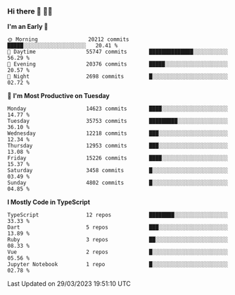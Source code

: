### Hi there 👋 🧑‍💻



<!--START_SECTION:waka-->
**I'm an Early 🐤** 

```text
🌞 Morning                20212 commits       █████░░░░░░░░░░░░░░░░░░░░   20.41 % 
🌆 Daytime                55747 commits       ██████████████░░░░░░░░░░░   56.29 % 
🌃 Evening                20376 commits       █████░░░░░░░░░░░░░░░░░░░░   20.57 % 
🌙 Night                  2698 commits        █░░░░░░░░░░░░░░░░░░░░░░░░   02.72 % 
```
📅 **I'm Most Productive on Tuesday** 

```text
Monday                   14623 commits       ████░░░░░░░░░░░░░░░░░░░░░   14.77 % 
Tuesday                  35753 commits       █████████░░░░░░░░░░░░░░░░   36.10 % 
Wednesday                12218 commits       ███░░░░░░░░░░░░░░░░░░░░░░   12.34 % 
Thursday                 12953 commits       ███░░░░░░░░░░░░░░░░░░░░░░   13.08 % 
Friday                   15226 commits       ████░░░░░░░░░░░░░░░░░░░░░   15.37 % 
Saturday                 3458 commits        █░░░░░░░░░░░░░░░░░░░░░░░░   03.49 % 
Sunday                   4802 commits        █░░░░░░░░░░░░░░░░░░░░░░░░   04.85 % 
```


**I Mostly Code in TypeScript** 

```text
TypeScript               12 repos            ████████░░░░░░░░░░░░░░░░░   33.33 % 
Dart                     5 repos             ███░░░░░░░░░░░░░░░░░░░░░░   13.89 % 
Ruby                     3 repos             ██░░░░░░░░░░░░░░░░░░░░░░░   08.33 % 
Vue                      2 repos             █░░░░░░░░░░░░░░░░░░░░░░░░   05.56 % 
Jupyter Notebook         1 repo              █░░░░░░░░░░░░░░░░░░░░░░░░   02.78 % 
```




 Last Updated on 29/03/2023 19:51:10 UTC
<!--END_SECTION:waka-->


